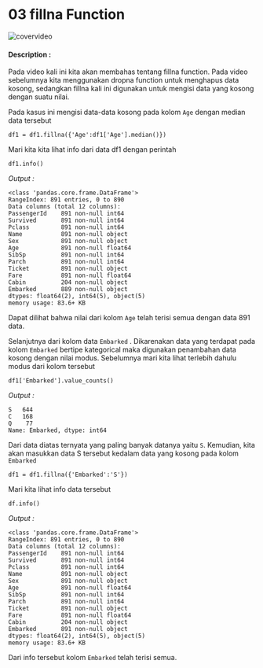 # 03 fillna Function

![covervideo](http://bit.ly/makeaicovervideo)

#### **Description :**
Pada video kali ini kita akan membahas tentang fillna function. Pada video sebelumnya kita menggunakan dropna function untuk menghapus data kosong, sedangkan fillna kali ini digunakan untuk mengisi data yang kosong dengan suatu nilai. 

Pada kasus ini mengisi data-data kosong pada kolom ```Age``` dengan median data tersebut
```
df1 = df1.fillna({'Age':df1['Age'].median()})
```
Mari kita kita lihat info dari data df1 dengan perintah
```
df1.info()
```
*Output :*
```
<class 'pandas.core.frame.DataFrame'>
RangeIndex: 891 entries, 0 to 890
Data columns (total 12 columns):
PassengerId    891 non-null int64
Survived       891 non-null int64
Pclass         891 non-null int64
Name           891 non-null object
Sex            891 non-null object
Age            891 non-null float64
SibSp          891 non-null int64
Parch          891 non-null int64
Ticket         891 non-null object
Fare           891 non-null float64
Cabin          204 non-null object
Embarked       889 non-null object
dtypes: float64(2), int64(5), object(5)
memory usage: 83.6+ KB
```
Dapat dilihat bahwa nilai dari kolom ```Age``` telah terisi semua dengan data 891 data. 

Selanjutnya dari kolom data ```Embarked``` . Dikarenakan data yang terdapat pada kolom ```Embarked``` bertipe kategorical maka digunakan penambahan data kosong dengan nilai modus. Sebelumnya mari kita lihat terlebih dahulu modus dari kolom tersebut
```
df1['Embarked'].value_counts()
```
*Output :*

```
S   644
C   168
Q    77
Name: Embarked, dtype: int64
```
Dari data diatas ternyata yang paling banyak datanya yaitu ```S```. Kemudian, kita akan masukkan data S tersebut kedalam data yang kosong pada kolom ```Embarked```
```
df1 = df1.fillna({'Embarked':'S'})
```
Mari kita lihat info data tersebut
```
df.info()
```

*Output :*

```
<class 'pandas.core.frame.DataFrame'>
RangeIndex: 891 entries, 0 to 890
Data columns (total 12 columns):
PassengerId    891 non-null int64
Survived       891 non-null int64
Pclass         891 non-null int64
Name           891 non-null object
Sex            891 non-null object
Age            891 non-null float64
SibSp          891 non-null int64
Parch          891 non-null int64
Ticket         891 non-null object
Fare           891 non-null float64
Cabin          204 non-null object
Embarked       891 non-null object
dtypes: float64(2), int64(5), object(5)
memory usage: 83.6+ KB
``` 
Dari info tersebut kolom ```Embarked``` telah terisi semua. 